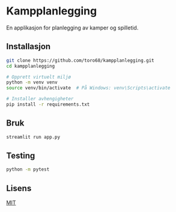 # Kampplanlegging

En applikasjon for planlegging av kamper og spilletid.

## Installasjon

```bash
git clone https://github.com/toro68/kampplanlegging.git
cd kampplanlegging

# Opprett virtuelt miljø
python -m venv venv
source venv/bin/activate  # På Windows: venv\Scripts\activate

# Installer avhengigheter
pip install -r requirements.txt
```

## Bruk

```bash
streamlit run app.py
```

## Testing

```bash
python -m pytest
```

## Lisens

[MIT](https://choosealicense.com/licenses/mit/)
